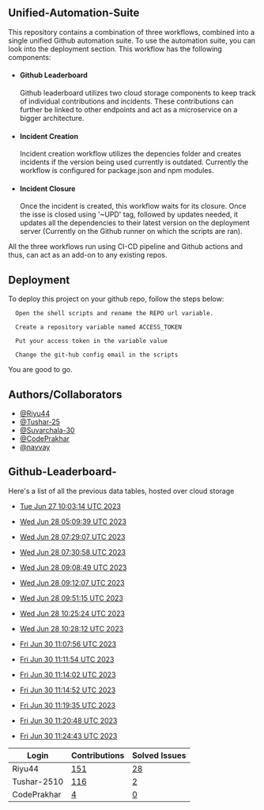 
## Unified-Automation-Suite

This repository contains a combination of three workflows, combined into a single unified Github automation suite. To use the automation suite, you can look into the deployment section.
This workflow has the following components:
 - #### Github Leaderboard
   Github leaderboard utilizes two cloud storage components to keep track of individual contributions and incidents. These contributions can further be linked to other endpoints and act as a microservice on a bigger architecture.

- #### Incident Creation
  Incident creation workflow utilizes the depencies folder and creates incidents if the version being used currently is outdated. Currently the workflow is configured for package.json and npm modules.

- #### Incident Closure
  Once the incident is created, this workflow waits for its closure. Once the isse is closed using '~UPD' tag, followed by updates needed, it updates all the dependencies to their latest version on the deployment server (Currently on the Github runner on which the scripts are ran).

All the three workflows run using CI-CD pipeline and Github actions and thus, can act as an add-on to any existing repos.
## Deployment

To deploy this project on your github repo, follow the steps below:

```
  Open the shell scripts and rename the REPO url variable.
```
```
  Create a repository variable named ACCESS_TOKEN
```
```
  Put your access token in the variable value
```
```
  Change the git-hub config email in the scripts
```
You are good to go.
## Authors/Collaborators

- [@Riyu44](https://www.github.com/Riyu44)
- [@Tushar-25](https://github.com/Tushar-2510)
- [@Suvarchala-30](https://github.com/Suvarchala-30)
- [@CodePrakhar](https://github.com/CodePrakhar)
- [@navvay](https://github.com/navvay)


## Github-Leaderboard- 
Here's a list of all the previous data tables, hosted over cloud storage
- [Tue Jun 27 10:03:14 UTC 2023](https://us-central1-js-capstone-backend.cloudfunctions.net/api/games/rJolRAZEFEymHsugSTPL/scores/)
- [Wed Jun 28 05:09:39 UTC 2023](https://us-central1-js-capstone-backend.cloudfunctions.net/api/games/eF55weuWOKuMohABct2a/scores/)
- [Wed Jun 28 07:29:07 UTC 2023](https://us-central1-js-capstone-backend.cloudfunctions.net/api/games/0bvQIEFsiL3tvjWrSKcG/scores/)
- [Wed Jun 28 07:30:58 UTC 2023](https://us-central1-js-capstone-backend.cloudfunctions.net/api/games/QhhEgXRm9XKo3cANaXWU/scores/)
- [Wed Jun 28 09:08:49 UTC 2023](https://us-central1-js-capstone-backend.cloudfunctions.net/api/games/QYXQYvGizCzAFdzGfdCd/scores/)
- [Wed Jun 28 09:12:07 UTC 2023](https://us-central1-js-capstone-backend.cloudfunctions.net/api/games/ggw17MtHhpn3xWfSC4XR/scores/)
- [Wed Jun 28 09:51:15 UTC 2023](https://us-central1-js-capstone-backend.cloudfunctions.net/api/games/Dg22zwOnDzvCE8qiDdGL/scores/)
- [Wed Jun 28 10:25:24 UTC 2023](https://us-central1-js-capstone-backend.cloudfunctions.net/api/games/ROnBxRjBdZNwsh7chhPg/scores/)
- [Wed Jun 28 10:28:12 UTC 2023](https://us-central1-js-capstone-backend.cloudfunctions.net/api/games/0zmYif9vOaQi2MHiHhRL/scores/)

- [Fri Jun 30 11:07:56 UTC 2023](https://us-central1-js-capstone-backend.cloudfunctions.net/api/games/GtCNtSqsx6FgrWLOWQwK/scores/)
- [Fri Jun 30 11:11:54 UTC 2023](https://us-central1-js-capstone-backend.cloudfunctions.net/api/games/hWUBrVh7BK2XmwD0bzn9/scores/)
- [Fri Jun 30 11:14:02 UTC 2023](https://us-central1-js-capstone-backend.cloudfunctions.net/api/games/qpnjK5Y3dcYdlHIMZODG/scores/)
- [Fri Jun 30 11:14:52 UTC 2023](https://us-central1-js-capstone-backend.cloudfunctions.net/api/games/FHmrScr9iKE3CNhjDewf/scores/)
- [Fri Jun 30 11:19:35 UTC 2023](https://us-central1-js-capstone-backend.cloudfunctions.net/api/games/REbIDg73sXfFVkthDJ3C/scores/)
- [Fri Jun 30 11:20:48 UTC 2023](https://us-central1-js-capstone-backend.cloudfunctions.net/api/games/LfR2FhBkkh5y8hGknkh8/scores/)
- [Fri Jun 30 11:24:43 UTC 2023](https://us-central1-js-capstone-backend.cloudfunctions.net/api/games/a13APhvfA92zLc39Ls7g/scores/)
<!--START_TABLE-->
| Login        | Contributions | Solved Issues |
| ------------ | ------------- | ------------- |
| Riyu44 | [151](https://github.com/Sopra-Banking-Software-Interns/Github-Leaderboard/commits?author=Riyu44) | [28](https://getpantry.cloud/apiv1/pantry/860a0c02-c763-41ca-9d31-ec787fc3202a/basket/Riyu44) |
| Tushar-2510 | [116](https://github.com/Sopra-Banking-Software-Interns/Github-Leaderboard/commits?author=Tushar-2510) | [2](https://getpantry.cloud/apiv1/pantry/860a0c02-c763-41ca-9d31-ec787fc3202a/basket/Tushar-2510) |
| CodePrakhar | [4](https://github.com/Sopra-Banking-Software-Interns/Github-Leaderboard/commits?author=CodePrakhar) | [0](https://getpantry.cloud/apiv1/pantry/860a0c02-c763-41ca-9d31-ec787fc3202a/basket/CodePrakhar) |
<!--END_TABLE-->

